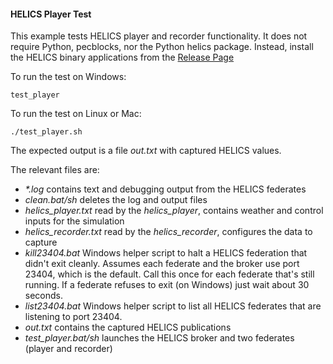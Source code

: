 #### HELICS Player Test

This example tests HELICS player and recorder functionality. It does not require Python, pecblocks, nor the Python helics package. Instead,
install the HELICS binary applications from the [Release Page](https://github.com/GMLC-TDC/HELICS/releases)

To run the test on Windows: 

    test_player

To run the test on Linux or Mac:

    ./test_player.sh

The expected output is a file _out.txt_ with captured HELICS values.

The relevant files are:

- _\*.log_ contains text and debugging output from the HELICS federates
- _clean.bat/sh_ deletes the log and output files
- _helics_player.txt_ read by the _helics_player_, contains weather and control inputs for the simulation
- _helics_recorder.txt_ read by the _helics_recorder_, configures the data to capture
- _kill23404.bat_ Windows helper script to halt a HELICS federation that didn't exit cleanly. Assumes each federate and the broker use port 23404, which is the default. Call this once for each federate that's still running. If a federate refuses to exit (on Windows) just wait about 30 seconds.
- _list23404.bat_ Windows helper script to list all HELICS federates that are listening to port 23404.
- _out.txt_ contains the captured HELICS publications
- _test_player.bat/sh_ launches the HELICS broker and two federates (player and recorder)

